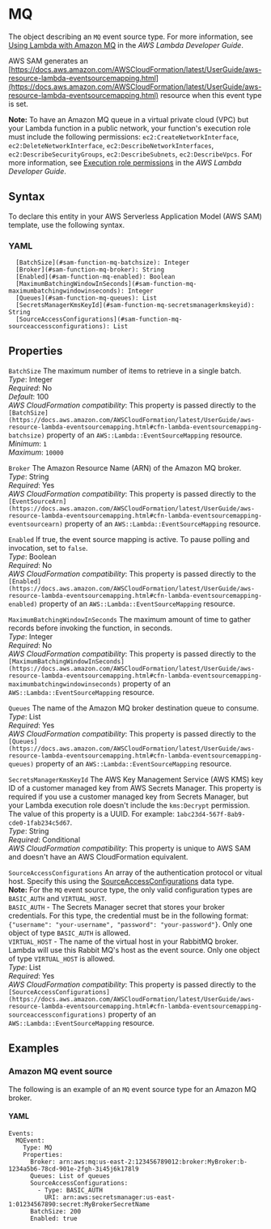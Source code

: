# MQ<a name="sam-property-function-mq"></a>

The object describing an `MQ` event source type\. For more information, see [Using Lambda with Amazon MQ](https://docs.aws.amazon.com/lambda/latest/dg/with-mq.html) in the *AWS Lambda Developer Guide*\.

AWS SAM generates an [https://docs.aws.amazon.com/AWSCloudFormation/latest/UserGuide/aws-resource-lambda-eventsourcemapping.html](https://docs.aws.amazon.com/AWSCloudFormation/latest/UserGuide/aws-resource-lambda-eventsourcemapping.html) resource when this event type is set\.

**Note:** To have an Amazon MQ queue in a virtual private cloud \(VPC\) but your Lambda function in a public network, your function's execution role must include the following permissions: `ec2:CreateNetworkInterface`, `ec2:DeleteNetworkInterface`, `ec2:DescribeNetworkInterfaces`, `ec2:DescribeSecurityGroups`, `ec2:DescribeSubnets`, `ec2:DescribeVpcs`\. For more information, see [Execution role permissions](https://docs.aws.amazon.com/lambda/latest/dg/with-mq.html#events-mq-permissions) in the *AWS Lambda Developer Guide*\.

## Syntax<a name="sam-property-function-mq-syntax"></a>

To declare this entity in your AWS Serverless Application Model \(AWS SAM\) template, use the following syntax\.

### YAML<a name="sam-property-function-mq-syntax.yaml"></a>

```
  [BatchSize](#sam-function-mq-batchsize): Integer
  [Broker](#sam-function-mq-broker): String
  [Enabled](#sam-function-mq-enabled): Boolean
  [MaximumBatchingWindowInSeconds](#sam-function-mq-maximumbatchingwindowinseconds): Integer
  [Queues](#sam-function-mq-queues): List
  [SecretsManagerKmsKeyId](#sam-function-mq-secretsmanagerkmskeyid): String
  [SourceAccessConfigurations](#sam-function-mq-sourceaccessconfigurations): List
```

## Properties<a name="sam-property-function-mq-properties"></a>

 `BatchSize`   <a name="sam-function-mq-batchsize"></a>
The maximum number of items to retrieve in a single batch\.  
*Type*: Integer  
*Required*: No  
*Default*: 100  
*AWS CloudFormation compatibility*: This property is passed directly to the `[BatchSize](https://docs.aws.amazon.com/AWSCloudFormation/latest/UserGuide/aws-resource-lambda-eventsourcemapping.html#cfn-lambda-eventsourcemapping-batchsize)` property of an `AWS::Lambda::EventSourceMapping` resource\.  
*Minimum*: `1`  
*Maximum*: `10000`

 `Broker`   <a name="sam-function-mq-broker"></a>
The Amazon Resource Name \(ARN\) of the Amazon MQ broker\.  
*Type*: String  
*Required*: Yes  
*AWS CloudFormation compatibility*: This property is passed directly to the `[EventSourceArn](https://docs.aws.amazon.com/AWSCloudFormation/latest/UserGuide/aws-resource-lambda-eventsourcemapping.html#cfn-lambda-eventsourcemapping-eventsourcearn)` property of an `AWS::Lambda::EventSourceMapping` resource\.

 `Enabled`   <a name="sam-function-mq-enabled"></a>
If true, the event source mapping is active\. To pause polling and invocation, set to `false`\.  
*Type*: Boolean  
*Required*: No  
*AWS CloudFormation compatibility*: This property is passed directly to the `[Enabled](https://docs.aws.amazon.com/AWSCloudFormation/latest/UserGuide/aws-resource-lambda-eventsourcemapping.html#cfn-lambda-eventsourcemapping-enabled)` property of an `AWS::Lambda::EventSourceMapping` resource\.

 `MaximumBatchingWindowInSeconds`   <a name="sam-function-mq-maximumbatchingwindowinseconds"></a>
The maximum amount of time to gather records before invoking the function, in seconds\.  
*Type*: Integer  
*Required*: No  
*AWS CloudFormation compatibility*: This property is passed directly to the `[MaximumBatchingWindowInSeconds](https://docs.aws.amazon.com/AWSCloudFormation/latest/UserGuide/aws-resource-lambda-eventsourcemapping.html#cfn-lambda-eventsourcemapping-maximumbatchingwindowinseconds)` property of an `AWS::Lambda::EventSourceMapping` resource\.

 `Queues`   <a name="sam-function-mq-queues"></a>
The name of the Amazon MQ broker destination queue to consume\.  
*Type*: List  
*Required*: Yes  
*AWS CloudFormation compatibility*: This property is passed directly to the `[Queues](https://docs.aws.amazon.com/AWSCloudFormation/latest/UserGuide/aws-resource-lambda-eventsourcemapping.html#cfn-lambda-eventsourcemapping-queues)` property of an `AWS::Lambda::EventSourceMapping` resource\.

 `SecretsManagerKmsKeyId`   <a name="sam-function-mq-secretsmanagerkmskeyid"></a>
The AWS Key Management Service \(AWS KMS\) key ID of a customer managed key from AWS Secrets Manager\. This property is required if you use a customer managed key from Secrets Manager, but your Lambda execution role doesn't include the `kms:Decrypt` permission\.  
The value of this property is a UUID\. For example: `1abc23d4-567f-8ab9-cde0-1fab234c5d67`\.  
*Type*: String  
*Required*: Conditional  
*AWS CloudFormation compatibility*: This property is unique to AWS SAM and doesn't have an AWS CloudFormation equivalent\.

 `SourceAccessConfigurations`   <a name="sam-function-mq-sourceaccessconfigurations"></a>
An array of the authentication protocol or vitual host\. Specify this using the [SourceAccessConfigurations](https://docs.aws.amazon.com/AWSCloudFormation/latest/UserGuide/aws-properties-lambda-eventsourcemapping-sourceaccessconfiguration.html) data type\.  
**Note:** For the `MQ` event source type, the only valid configuration types are `BASIC_AUTH` and `VIRTUAL_HOST`\.  
`BASIC_AUTH` \- The Secrets Manager secret that stores your broker credentials\. For this type, the credential must be in the following format: `{"username": "your-username", "password": "your-password"}`\. Only one object of type `BASIC_AUTH` is allowed\.  
`VIRTUAL_HOST` \- The name of the virtual host in your RabbitMQ broker\. Lambda will use this Rabbit MQ's host as the event source\. Only one object of type `VIRTUAL_HOST` is allowed\.  
*Type*: List  
*Required*: Yes  
*AWS CloudFormation compatibility*: This property is passed directly to the `[SourceAccessConfigurations](https://docs.aws.amazon.com/AWSCloudFormation/latest/UserGuide/aws-resource-lambda-eventsourcemapping.html#cfn-lambda-eventsourcemapping-sourceaccessconfigurations)` property of an `AWS::Lambda::EventSourceMapping` resource\.

## Examples<a name="sam-property-function-mq--examples"></a>

### Amazon MQ event source<a name="sam-property-function-mq--examples--amazon-mq-event-source"></a>

The following is an example of an `MQ` event source type for an Amazon MQ broker\.

#### YAML<a name="sam-property-function-mq--examples--amazon-mq-event-source--yaml"></a>

```
Events:
  MQEvent:
    Type: MQ
    Properties:
      Broker: arn:aws:mq:us-east-2:123456789012:broker:MyBroker:b-1234a5b6-78cd-901e-2fgh-3i45j6k178l9
      Queues: List of queues
      SourceAccessConfigurations:
        - Type: BASIC_AUTH
          URI: arn:aws:secretsmanager:us-east-1:01234567890:secret:MyBrokerSecretName
      BatchSize: 200
      Enabled: true
```